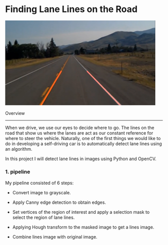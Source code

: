 # **Finding Lane Lines on the Road**

<img src="test_image_output.PNG" width="480" alt="Combined Image" />


Overview

---



When we drive, we use our eyes to decide where to go.  The lines on the road that show us where the lanes are act as our constant 
reference for where to steer the vehicle.  Naturally, one of the first things we would like to do in developing a self-driving car
is to automatically detect lane lines using an algorithm.



In this project I will detect lane lines in images using Python and OpenCV.


### 1. pipeline


My pipeline consisted of 6 steps:

* Convert image to grayscale.
* Apply Canny edge detection to obtain edges.

* Set vertices of the region of interest and apply a selection mask to select the region of lane lines.
* Applying Hough transform to the masked image to get a lines image.
* Combine lines image with original image.
